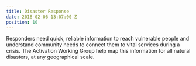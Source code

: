 ```yaml
---
title: Disaster Response
date: 2018-02-06 13:07:00 Z
position: 10
---
```


Responders need quick, reliable information to reach vulnerable people and understand community needs to connect them to vital services during a crisis. The Activation Working Group help map this information for all natural disasters, at any geographical scale.